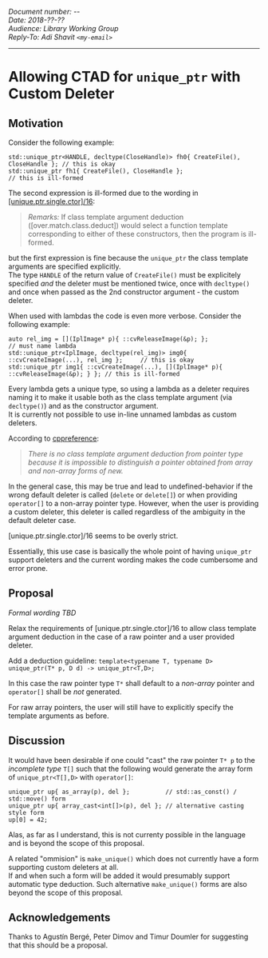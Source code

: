 *Document number: --   
Date: 2018-??-??    
Audience: Library Working Group   
Reply-To: Adi Shavit `<my-email>`*  

---

# Allowing CTAD for `unique_ptr` with Custom Deleter

## Motivation

Consider the following example:
```
std::unique_ptr<HANDLE, decltype(CloseHandle)> fh0{ CreateFile(), CloseHandle }; // this is okay
std::unique_ptr fh1{ CreateFile(), CloseHandle };                                // this is ill-formed
```

The second expression is ill-formed due to the wording in [[unique.ptr.single.ctor]/16](http://eel.is/c++draft/unique.ptr#single.ctor-16):  

> *Remarks:* If class template argument deduction ([over.match.class.deduct]) would select a function template corresponding to either of these constructors, then the program is ill-formed.

but the first expression is fine because the `unique_ptr` the class template arguments are specified explicitly.  
The type `HANDLE` of the return value of `CreateFile()` must be explicitely specified *and* the deleter must be mentioned twice, once with `decltype()` and once when passed as the 2nd constructor argument - the custom deleter.     

When used with lambdas the code is even more verbose. Consider the following example:  

```
auto rel_img = [](IplImage* p){ ::cvReleaseImage(&p); };                                // must name lambda
std::unique_ptr<IplImage, decltype(rel_img)> img0{ ::cvCreateImage(...), rel_img };     // this is okay  
std::unique_ptr img1{ ::cvCreateImage(...), [](IplImage* p){ ::cvReleaseImage(&p); } }; // this is ill-formed  
```
Every lambda gets a unique type, so using a lambda as a deleter requires naming it to make it usable both as the class template argument (via `decltype()`) and as the constructor argument.  
It is currently not possible to use in-line unnamed lambdas as custom deleters.  

According to [cppreference](http://en.cppreference.com/w/cpp/memory/unique_ptr/unique_ptr):

> _There is no class template argument deduction from pointer type because it is impossible to distinguish a pointer obtained from array and non-array forms of new._

In the general case, this may be true and lead to undefined-behavior if the wrong default deleter is called (`delete` or `delete[]`) or when providing `operator[]` to a non-array pointer type. However, when the user is providing a custom deleter, this deleter is called regardless of the ambiguity in the default deleter case.    

[unique.ptr.single.ctor]/16 seems to be overly strict.

Essentially, this use case is basically the whole point of having `unique_ptr` support deleters and the current wording makes the code cumbersome and error prone.

## Proposal

*Formal wording TBD*

Relax the requirements of [unique.ptr.single.ctor]/16 to allow class template argument deduction in the case of a raw pointer and a user provided deleter.  

Add a deduction guideline: `template<typename T, typename D> unique_ptr(T* p, D d) -> unique_ptr<T,D>;`

In this case the raw pointer type `T*` shall default to a *non-array* pointer and `operator[]` shall be *not* generated.

For raw array pointers, the user will still have to explicitly specify the template arguments as before.

## Discussion

It would have been desirable if one could "cast" the raw pointer `T* p` to the *incomplete type* `T[]` such that the following would generate the array form of `unique_ptr<T[],D>` with `operator[]`:

```
unique_ptr up{ as_array(p), del };          // std::as_const() / std::move() form 
unique_ptr up{ array_cast<int[]>(p), del }; // alternative casting style form
up[0] = 42;
```
Alas, as far as I understand, this is not currenty possible in the language and is beyond the scope of this proposal.

A related "ommision" is `make_unique()` which does not currently have a form supporting custom deleters at all.    
If and when such a form will be added it would presumably support automatic type deduction. Such alternative `make_unique()` forms are also beyond the scope of this proposal.   


## Acknowledgements

Thanks to Agustín Bergé, Peter Dimov and Timur Doumler for suggesting that this should be a proposal.
